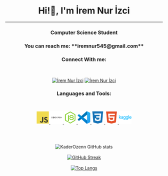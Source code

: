 <h1 align="center"> Hi!👋, I'm İrem Nur İzci</h1>
<hr/>

 
<h3 align="center">Computer Science Student</h3>

<h3 align="center">You can reach me:  **iremnur545@gmail.com**</h3>

<div align="center">
<h3 align="center">Connect With me:</h3>
</br>

<a href="https://www.linkedin.com/in/irem-nur-izci"> <img align="center" src="https://encrypted-tbn0.gstatic.com/images?q=tbn:ANd9GcRA9JFnjUz-4oxN1KKnFRi6H-ha0WlHx9tBF1re0Wpx6IT0icSrueHPFDwMlYS5eDJ9HCg&usqp=CAU" alt="İrem Nur İzci" height="30" width="40" style="max-width: 100%;"></a> <a href="https://www.kaggle.com/remnurzci">   <img align="center" src="https://cdn.iconscout.com/icon/free/png-256/kaggle-3521526-2945029.png" alt="İrem Nur İzci" height="30" width="40" style="max-width: 100%;"></a>
</br>

<h3 align="center">Languages and Tools:</h3>
</br>

<a href="https://developer.mozilla.org/en-US/docs/Web/JavaScript"> <img src="https://raw.githubusercontent.com/devicons/devicon/master/icons/javascript/javascript-original.svg" alt="javascript" width="40" height="40" style="max-width: 100%;"> </a>
<a href="https://codepen.io/iremnurizci"> <img src="https://github.com/devicons/devicon/blob/master/icons/codepen/codepen-original-wordmark.svg" alt="codepen" width="40" height="40" style="max-width: 100%;"> </a><a href="https://nodejs.org/en/" rel="nofollow"> <img src="https://github.com/devicons/devicon/blob/master/icons/nodejs/nodejs-original.svg" alt="nodejs" width="40" height="40" style="max-width: 100%;"> </a><a href="https://code.visualstudio.com/"> <img src="https://github.com/devicons/devicon/blob/master/icons/vscode/vscode-original.svg" alt="vscode" width="40" height="40" style="max-width: 100%;"> </a>
<a href="https://www.css3.com/" rel="nofollow"> <img src="https://github.com/devicons/devicon/blob/master/icons/css3/css3-plain.svg" alt="css3" width="40" height="40" style="max-width: 100%;"> </a>
<a href="https://html5.org/" rel="nofollow"> <img src="https://github.com/devicons/devicon/blob/master/icons/html5/html5-plain.svg" alt="html5" width="40" height="40" style="max-width: 100%;"> </a> <a href="https://www.kaggle.com/" rel="nofollow"> <img src="https://github.com/devicons/devicon/blob/master/icons/kaggle/kaggle-original-wordmark.svg" alt="kaggle" width="40" height="40" style="max-width: 100%;"> </a>

 </br> </br>



![KaderOzenn GitHub stats](https://github-readme-stats.vercel.app/api?username=iremnurizci&show_icons=true&theme=radical)
</br> </br>
[![GitHub Streak](https://streak-stats.demolab.com/?user=iremnurizci)](https://git.io/streak-stats)
</br> </br>
[![Top Langs](https://github-readme-stats.vercel.app/api/top-langs/?username=iremnurizci&layout=compact)](https://github.com/iremnurizci/github-readme-stats)

 </div>

  
  

